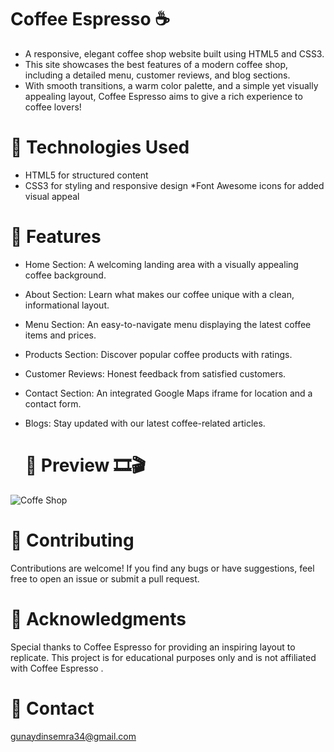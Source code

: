 # Coffee Espresso ☕️

* A responsive, elegant coffee shop website built using HTML5 and CSS3. 
* This site showcases the best features of a modern coffee shop, including a detailed menu, customer reviews, and blog sections.
* With smooth transitions, a warm color palette, and a simple yet visually appealing layout, Coffee Espresso aims to give a rich experience to coffee lovers!

# 🧰 Technologies Used
* HTML5 for structured content
* CSS3 for styling and responsive design
*Font Awesome icons for added visual appeal

# 🌟 Features
* Home Section: A welcoming landing area with a visually appealing coffee background.
* About Section: Learn what makes our coffee unique with a clean, informational layout.
* Menu Section: An easy-to-navigate menu displaying the latest coffee items and prices.
* Products Section: Discover popular coffee products with ratings.
* Customer Reviews: Honest feedback from satisfied customers.
* Contact Section: An integrated Google Maps iframe for location and a contact form.
* Blogs: Stay updated with our latest coffee-related articles.

  # 📸 Preview 🎞️🎬
![Coffe Shop](https://github.com/user-attachments/assets/bd0d1ca8-26c8-426f-9da2-2cc612632b95)

# 🤝 Contributing
Contributions are welcome! If you find any bugs or have suggestions, feel free to open an issue or submit a pull request.

# 🌟 Acknowledgments
Special thanks to Coffee Espresso for providing an inspiring layout to replicate. This project is for educational purposes only and is not affiliated with Coffee Espresso .


 # 📧 Contact

gunaydinsemra34@gmail.com
